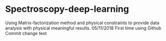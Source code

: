 # Spectroscopy-deep-learning
Using Matrix-factorization method and physical constraints to provide data analysis with physical meaningful results.
05/11/2018 First time using Github
Commit change test
